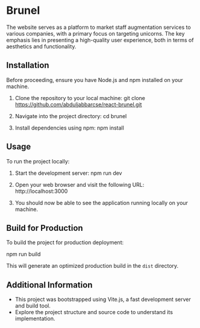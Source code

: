 
# Brunel

The website serves as a platform to market staff augmentation services to various companies, with a
primary focus on targeting unicorns. The key emphasis lies in presenting a high-quality user
experience, both in terms of aesthetics and functionality.

## Installation

Before proceeding, ensure you have Node.js and npm installed on your machine.

1. Clone the repository to your local machine:
git clone https://github.com/abduljabbarcse/react-brunel.git



2. Navigate into the project directory:
cd brunel



3. Install dependencies using npm:
npm install



## Usage

To run the project locally:

1. Start the development server:
npm run dev



2. Open your web browser and visit the following URL:
http://localhost:3000



3. You should now be able to see the application running locally on your machine.

## Build for Production

To build the project for production deployment:

npm run build



This will generate an optimized production build in the `dist` directory.

## Additional Information

- This project was bootstrapped using Vite.js, a fast development server and build tool.
- Explore the project structure and source code to understand its implementation.

